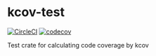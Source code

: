 kcov-test
==========

[![CircleCI](https://circleci.com/gh/termoshtt/rust-dev.svg?style=svg)](https://circleci.com/gh/termoshtt/rust-dev)
[![codecov](https://codecov.io/gh/termoshtt/rust-dev/branch/master/graph/badge.svg)](https://codecov.io/gh/termoshtt/rust-dev)

Test crate for calculating code coverage by kcov

